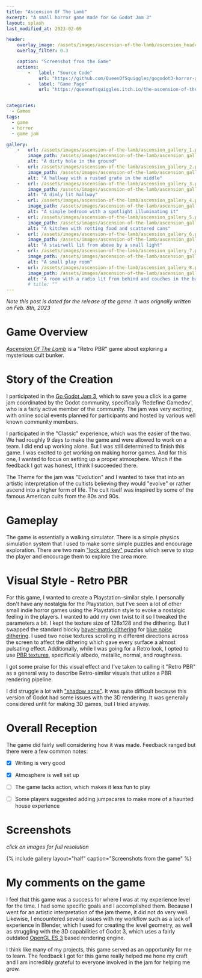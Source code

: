 ```yaml
---
title: "Ascension Of The Lamb"
excerpt: "A small horror game made for Go Godot Jam 3"
layout: splash
last_modified_at: 2023-02-09

header:
    overlay_image: /assets/images/ascension-of-the-lamb/ascension_header.png
    overlay_filter: 0.3

    caption: "Screenshot from the Game"
    actions:
        -   label: "Source Code"
            url: "https://github.com/QueenOfSquiggles/gogodot3-horror-game" 
        -   label: "Game Page"
            url: "https://queenofsquiggles.itch.io/the-ascension-of-the-lamb" 


categories:
  - Games
tags:
  - game
  - horror
  - game jam

gallery:
    -   url: /assets/images/ascension-of-the-lamb/ascension_gallery_1.png
        image_path: /assets/images/ascension-of-the-lamb/ascension_gallery_1.png
        alt: "A dirty hole in the ground"
    -   url: /assets/images/ascension-of-the-lamb/ascension_gallery_2.png
        image_path: /assets/images/ascension-of-the-lamb/ascension_gallery_2.png
        alt: "A hallway with a rusted grate in the middle"
    -   url: /assets/images/ascension-of-the-lamb/ascension_gallery_3.png
        image_path: /assets/images/ascension-of-the-lamb/ascension_gallery_3.png
        alt: "A dimly lit hallway"
    -   url: /assets/images/ascension-of-the-lamb/ascension_gallery_4.png
        image_path: /assets/images/ascension-of-the-lamb/ascension_gallery_4.png
        alt: "A simple bedroom with a spotlight illuminating it"
    -   url: /assets/images/ascension-of-the-lamb/ascension_gallery_5.png
        image_path: /assets/images/ascension-of-the-lamb/ascension_gallery_5.png
        alt: "A kitchen with rotting food and scattered cans"
    -   url: /assets/images/ascension-of-the-lamb/ascension_gallery_6.png
        image_path: /assets/images/ascension-of-the-lamb/ascension_gallery_6.png
        alt: "A stairwell lit from above by a small light"
    -   url: /assets/images/ascension-of-the-lamb/ascension_gallery_7.png
        image_path: /assets/images/ascension-of-the-lamb/ascension_gallery_7.png
        alt: "A small play room"
    -   url: /assets/images/ascension-of-the-lamb/ascension_gallery_8.png
        image_path: /assets/images/ascension-of-the-lamb/ascension_gallery_8.png
        alt: "A room with a radio lit from behind and couches in the background"
        # title: ""
---
```

*Note this post is dated for the release of the game. It was orignally written on Feb. 8th, 2023*

# Game Overview
[*Ascension Of The Lamb*](https://queenofsquiggles.itch.io/the-ascension-of-the-lamb) is a "Retro PBR" game about exploring a mysterious cult bunker. 

# Story of the Creation
I participated in the [Go Godot Jam 3](https://gogodotjam.com/the-jam/), which to save you a click is a game jam coordinated by the Godot community, specifically 'Redefine Gamedev', who is a fairly active member of the community. The jam was very exciting, with online social events planned for participants and hosted by various well known community members. 

I participated in the "Classic" experience, which was the easier of the two. We had roughly 9 days to make the game and were allowed to work on a team. I did end up working alone. But I was still determined to finish this game. I was excited to get working on making horror games. And for this one, I wanted to focus on setting up a proper atmosphere. Which if the feedback I got was honest, I think I succeeded there. 

The Theme for the jam was "Evolution" and I wanted to take that into an artistic interpretation of the cultists believing they would "evolve" or rather ascend into a higher form of life. The cult itself was inspired by some of the famous American cults from the 80s and 90s. 

# Gameplay
The game is essentially a walking simulator. There is a simple physics simulation system that I used to make some simple puzzles and encourage exploration. There are two main ["lock and key"](https://tvtropes.org/pmwiki/pmwiki.php/Main/LockAndKeyPuzzle) puzzles which serve to stop the player and encourage them to explore the area more.

# Visual Style - Retro PBR
For this game, I wanted to create a Playstation-similar style. I personally don't have any nostalgia for the Playstation, but I've seen a lot of other small indie horror games using the Playstation style to evoke a nostalgic feeling in the players. I wanted to add my own twist to it so I tweaked the parameters a bit. I kept the texture size of 128x128 and the dithering. But I swapped the standard blocky [bayer-matrix dithering](https://en.wikipedia.org/wiki/Bayer_filter) for [blue noise dithering](https://momentsingraphics.de/BlueNoise.html). I used two noise textures scrolling in different directions across the screen to affect the dithering which gave every surface a almost pulsating effect. Additionally, while I was going for a Retro look, I opted to use [PBR textures](https://en.wikipedia.org/wiki/Physically_based_rendering), specifically albedo, metallic, normal, and roughness.

I got some praise for this visual effect and I've taken to calling it "Retro PBR" as a general way to describe Retro-similar visuals that utlize a PBR rendering pipeline. 

I did struggle a lot with ["shadow acne"](https://www.opengl-tutorial.org/intermediate-tutorials/tutorial-16-shadow-mapping/). It was quite difficult because this version of Godot had some issues with the 3D rendering. It was generally considered unfit for making 3D games, but I tried anyway.

# Overall Reception
The game did fairly well considering how it was made. Feedback ranged but there were a few common notes:
- [X] Writing is very good
- [X] Atmosphere is well set up
- [ ] The game lacks action, which makes it less fun to play
- [ ] Some players suggested adding jumpscares to make more of a haunted house experience


# Screenshots
*click on images for full resolution*

{% include gallery layout="half" caption="Screenshots from the game" %}

# My comments on the game
I feel that this game was a success for where I was at my experience level for the time. I had some specific goals and I accomplished them. Because I went for an artistic interpretation of the jam theme, it did not do very well. Likewise, I encountered several issues with my workflow such as a lack of experience in Blender, which I used for creating the level geometry, as well as struggling with the 3D capabilities of Godot 3, which uses a fairly outdated [OpenGL ES 3](https://www.khronos.org/opengles/) based rendering engine.

I think like many of my projects, this game served as an opportunity for me to learn. The feedback I got for this game really helped me hone my craft and I am incredibly grateful to everyone involved in the jam for helping me grow.